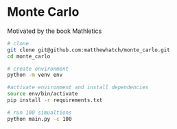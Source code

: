 # Monte Carlo
Motivated by the book Mathletics

```bash
# clone
git clone git@github.com:matthewhatch/monte_carlo.git
cd monte_carlo

# create environment
python -m venv env

#activate environment and install dependencies
source env/bin/activate
pip install -r requirements.txt

# run 100 simualtions
python main.py -c 100
```
